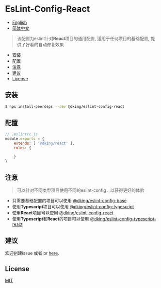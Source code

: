 # EsLint-Config-React

<!-- [![NPM version][npm-image]][npm-url]
[![build status][travis-image]][travis-url]
[![Test coverage][codecov-image]][codecov-url]
[![Known Vulnerabilities][snyk-image]][snyk-url]
[![npm download][download-image]][download-url]

[npm-image]: https://img.shields.io/npm/v/:packageName.svg?style=flat-square
[npm-url]: https://npmjs.org/package/:packageName
[travis-image]: https://www.travis-ci.org/JohnApache/:packageName.svg
[travis-url]: https://travis-ci.org/JohnApache/:packageName
[codecov-image]: https://codecov.io/gh/JohnApache/:packageName/branch/master/graph/badge.svg
[codecov-url]: https://codecov.io/gh/JohnApache/:packageName
[snyk-image]: https://snyk.io/test/github/JohnApache/:packageName/badge.svg?targetFile=package.json
[snyk-url]: https://snyk.io/test/github/JohnApache/:packageName?targetFile=package.json
[download-image]: https://img.shields.io/npm/dm/:packageName.svg?style=flat-square
[download-url]: https://npmjs.org/package/:packageName -->

- [English](README.en_US.md)
- [简体中文](README.md)

> 该配置为eslint针对**React**项目的通用配置, 适用于任何项目的基础配置, 提供了好看的自动修复效果

- [安装](#安装)
- [配置](#配置)
- [注意](#注意)
- [建议](#建议)
- [License](#license)

## 安装

```bash
$ npx install-peerdeps --dev @dking/eslint-config-react
```

## 配置

```js
// .eslintrc.js
module.exports = {
    extends: [ '@dking/react' ],
    rules: {

    }
}
```

## 注意
> 可以针对不同类型项目使用不同的eslint-config，以获得更好的体验

- 只需要基础配置的项目可以使用 [@dking/eslint-config-base](https://github.com/JohnApache/eslint-config-base)
- 使用**Typescript**项目可以使用 [@dking/eslint-config-typescript](https://github.com/JohnApache/eslint-config-typescript)
- 使用**React**项目可以使用 [@dking/eslint-config-react](https://github.com/JohnApache/eslint-config-react)
- 使用**Typescript**和**React**的项目可以使用 [@dking/eslint-config-typescript-react](https://github.com/JohnApache/eslint-config-typescript-react)

## 建议
欢迎创建issue 或者 pr [here](https://github.com/JohnApache/eslint-config-react/issues).

## License

[MIT](LICENSE)
